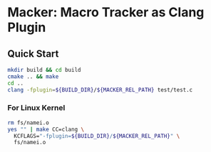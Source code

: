 # Macker: Macro Tracker as Clang Plugin

## Quick Start
```sh
mkdir build && cd build
cmake .. && make
cd ..
clang -fplugin=${BUILD_DIR}/${MACKER_REL_PATH} test/test.c
```

### For Linux Kernel
```sh
rm fs/namei.o
yes "" | make CC=clang \
  KCFLAGS="-fplugin=${BUILD_DIR}/${MACKER_REL_PATH}" \
  fs/namei.o
```
